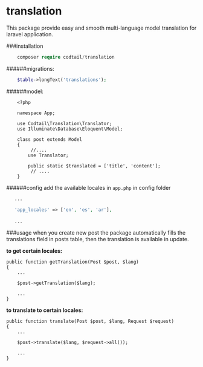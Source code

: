 # translation
This package provide easy and smooth multi-language model translation for laravel application.

###installation
```php
    composer require codtail/translation
```

######migrations:
```php
    $table->longText('translations');
```

######model:
```
    <?php
    
    namespace App;
    
    use Codtail\Translation\Translator;
    use Illuminate\Database\Eloquent\Model;
    
    class post extends Model
    {
         //....
        use Translator;
        
        public static $translated = ['title', 'content'];
         // ....
    }
```
    
######config
add the available locales in ```app.php``` in config folder
 ```php
    ...
    
    'app_locales' => ['en', 'es', 'ar'], 
    
    ...
```
###usage
when you create new post the package automatically fills the translations field in posts table, then the translation is available in update. 

__to get certain locales:__  
```
public function getTranslation(Post $post, $lang)
{
    ...
    
    $post->getTranslation($lang);
    
    ...
}
```

__to translate to certain locales:__
```
public function translate(Post $post, $lang, Request $request)
{
    ...
    
    $post->translate($lang, $request->all());
    
    ...   
}
```
   
